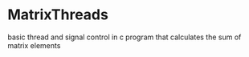 # MatrixThreads
basic thread and signal control in c program that calculates the sum of matrix elements 
